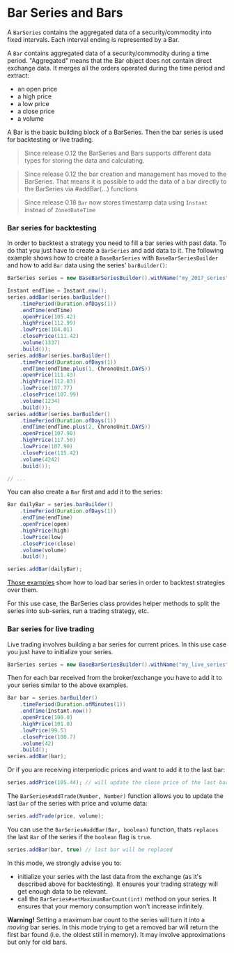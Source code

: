 # Bar Series and Bars
A `BarSeries` contains the aggregated data of a security/commodity into fixed intervals. Each interval ending is represented by a Bar.

A `Bar` contains aggregated data of a security/commodity during a time period. "Aggregated" means that the Bar object does not contain direct exchange data. It merges all the orders operated during the time period and extract:

  * an open price
  * a high price
  * a low price
  * a close price
  * a volume

A Bar is the basic building block of a BarSeries. Then the bar series is used for backtesting or live trading.

> Since release 0.12 the BarSeries and Bars supports different data types for storing the data and calculating.

> Since release 0.12 the bar creation and management has moved to the BarSeries. That means it is possible to add the data of a bar directly to the BarSeries via #addBar(...) functions

> Since release 0.18 `Bar` now stores timestamp data using `Instant` instead of `ZonedDateTime`

### Bar series for backtesting

In order to backtest a strategy you need to fill a bar series with past data. To do that you just have to create a `BarSeries` and add data to it. The following example shows how to create a `BaseBarSeries` with `BaseBarSeriesBuilder` and how to add `Bar` data using the series' `barBuilder()`:

```java
BarSeries series = new BaseBarSeriesBuilder().withName("my_2017_series").build();

Instant endTime = Instant.now();
series.addBar(series.barBuilder()
    .timePeriod(Duration.ofDays(1))
    .endTime(endTime)
    .openPrice(105.42)
    .highPrice(112.99)
    .lowPrice(104.01)
    .closePrice(111.42)
    .volume(1337)
    .build());
series.addBar(series.barBuilder()
    .timePeriod(Duration.ofDays(1))
    .endTime(endTime.plus(1, ChronoUnit.DAYS))
    .openPrice(111.43)
    .highPrice(112.83)
    .lowPrice(107.77)
    .closePrice(107.99)
    .volume(1234)
    .build());
series.addBar(series.barBuilder()
    .timePeriod(Duration.ofDays(1))
    .endTime(endTime.plus(2, ChronoUnit.DAYS))
    .openPrice(107.90)
    .highPrice(117.50)
    .lowPrice(107.90)
    .closePrice(115.42)
    .volume(4242)
    .build());

// ...
```

You can also create a `Bar` first and add it to the series:

```java
Bar dailyBar = series.barBuilder()
    .timePeriod(Duration.ofDays(1))
    .endTime(endTime)
    .openPrice(open)
    .highPrice(high)
    .lowPrice(low)
    .closePrice(close)
    .volume(volume)
    .build();

series.addBar(dailyBar);
```

[Those examples](Usage-examples.html) show how to load bar series in order to backtest strategies over them.

For this use case, the BarSeries class provides helper methods to split the series into sub-series, run a trading strategy, etc.

### Bar series for live trading

Live trading involves building a bar series for current prices. In this use case you just have to initialize your series.

```java
BarSeries series = new BaseBarSeriesBuilder().withName("my_live_series").build();
```

Then for each bar received from the broker/exchange you have to add it to your series similar to the above examples.

```java
Bar bar = series.barBuilder()
    .timePeriod(Duration.ofMinutes(1))
    .endTime(Instant.now())
    .openPrice(100.0)
    .highPrice(101.0)
    .lowPrice(99.5)
    .closePrice(100.7)
    .volume(42)
    .build();
series.addBar(bar);
```

Or if you are receiving interperiodic prices and want to add it to the last bar:

```java
series.addPrice(105.44); // will update the close price of the last bar (and min/max price if necessary)
```

The `BarSeries#addTrade(Number, Number)` function allows you to update the last `Bar` of the series with price and volume data:

```java
series.addTrade(price, volume);
```

You can use the `BarSeries#addBar(Bar, boolean)` function, thats `replaces` the last `Bar` of the series if the `boolean` flag is `true`.

```java
series.addBar(bar, true) // last bar will be replaced
```

In this mode, we strongly advise you to:

  * initialize your series with the last data from the exchange (as it's described above for backtesting). It ensures your trading strategy will get enough data to be relevant.
  * call the `BarSeries#setMaximumBarCount(int)` method on your series. It ensures that your memory consumption won't increase infinitely.

**Warning!** Setting a maximum bar count to the series will turn it into a *moving* bar series. In this mode trying to get a removed bar will return the first bar found (i.e. the oldest still in memory). It may involve approximations but only for old bars.